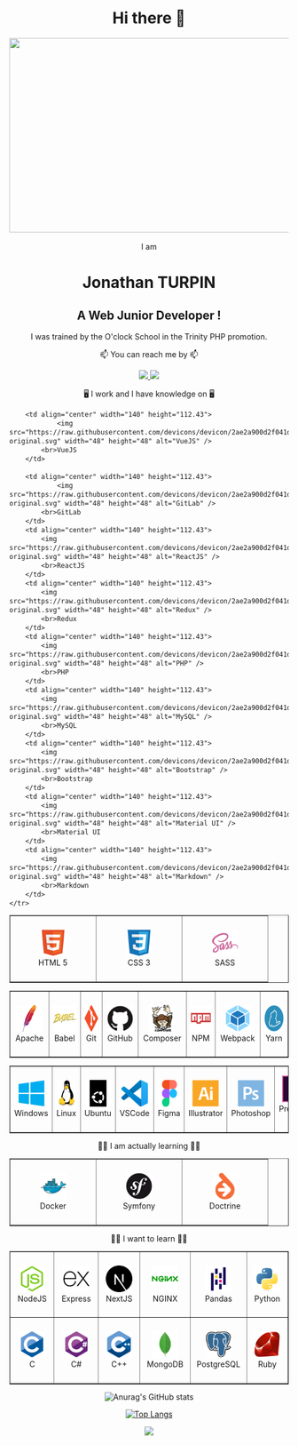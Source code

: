 <div align="center">

# Hi there 👋

</div>

            
<img height="350px" width="1000px" src="https://images.pexels.com/photos/777001/pexels-photo-777001.jpeg?auto=compress&cs=tinysrgb&dpr=2&h=750&w=1260">


<p align="center">
    I am
</p>
<h1 align="center">
    Jonathan TURPIN
</h1>
<h2 align="center">
    A Web Junior Developer !
</h2>
<p align="center">I was trained by the O'clock School in the Trinity PHP promotion.</p>

<div align="center">
    <p align="center">📫 You can reach me by 📫</p>
    <a href="https://www.linkedin.com/in/turpin-jonathan">
        <img margin="5" src="https://cdn2.iconfinder.com/data/icons/social-media-2285/512/1_Linkedin_unofficial_colored_svg-128.png" width="80">
    </a>
    <a href="mailto:turpin.jonathan14@gmail.com">
        <img src="https://cdn-icons-png.flaticon.com/512/732/732200.png" width="80">
    </a>
</div>
<p align="center">🖥️ I work and I have knowledge on 🖥️</p>
<table align= "center" border="1">
    <tr>
        <td align="center" width="140" height="112.43">
            <img src="https://raw.githubusercontent.com/devicons/devicon/2ae2a900d2f041da66e950e4d48052658d850630/icons/html5/html5-original.svg" width="48" height="48" alt="HTML 5" />
            <br>HTML 5
        </td>
        <td align="center" width="140" height="112.43">
            <img src="https://raw.githubusercontent.com/devicons/devicon/2ae2a900d2f041da66e950e4d48052658d850630/icons/css3/css3-original.svg" width="48" height="48" alt="CSS 3" />
            <br>CSS 3
        </td>
        <td align="center" width="140" height="112.43">
            <img src="https://raw.githubusercontent.com/devicons/devicon/2ae2a900d2f041da66e950e4d48052658d850630/icons/sass/sass-original.svg" width="48" height="48" alt="SASS" />
            <br>SASS
        </td>
                
        <td align="center" width="140" height="112.43">
                <img src="https://raw.githubusercontent.com/devicons/devicon/2ae2a900d2f041da66e950e4d48052658d850630/icons/vuejs/vuejs-original.svg" width="48" height="48" alt="VueJS" />
            <br>VueJS
        </td>
        
        <td align="center" width="140" height="112.43">
                <img src="https://raw.githubusercontent.com/devicons/devicon/2ae2a900d2f041da66e950e4d48052658d850630/icons/gitlab/gitlab-original.svg" width="48" height="48" alt="GitLab" />
            <br>GitLab
        </td>
        <td align="center" width="140" height="112.43">
            <img src="https://raw.githubusercontent.com/devicons/devicon/2ae2a900d2f041da66e950e4d48052658d850630/icons/react/react-original.svg" width="48" height="48" alt="ReactJS" />
            <br>ReactJS
        </td>
        <td align="center" width="140" height="112.43">
            <img src="https://raw.githubusercontent.com/devicons/devicon/2ae2a900d2f041da66e950e4d48052658d850630/icons/redux/redux-original.svg" width="48" height="48" alt="Redux" />
            <br>Redux
        </td>
        <td align="center" width="140" height="112.43">
            <img src="https://raw.githubusercontent.com/devicons/devicon/2ae2a900d2f041da66e950e4d48052658d850630/icons/php/php-original.svg" width="48" height="48" alt="PHP" />
            <br>PHP
        </td>
        <td align="center" width="140" height="112.43">
            <img src="https://raw.githubusercontent.com/devicons/devicon/2ae2a900d2f041da66e950e4d48052658d850630/icons/mysql/mysql-original.svg" width="48" height="48" alt="MySQL" />
            <br>MySQL
        </td>
        <td align="center" width="140" height="112.43">
            <img src="https://raw.githubusercontent.com/devicons/devicon/2ae2a900d2f041da66e950e4d48052658d850630/icons/bootstrap/bootstrap-original.svg" width="48" height="48" alt="Bootstrap" />
            <br>Bootstrap
        </td>
        <td align="center" width="140" height="112.43">
            <img src="https://raw.githubusercontent.com/devicons/devicon/2ae2a900d2f041da66e950e4d48052658d850630/icons/materialui/materialui-original.svg" width="48" height="48" alt="Material UI" />
            <br>Material UI
        </td>
        <td align="center" width="140" height="112.43">
            <img src="https://raw.githubusercontent.com/devicons/devicon/2ae2a900d2f041da66e950e4d48052658d850630/icons/markdown/markdown-original.svg" width="48" height="48" alt="Markdown" />
            <br>Markdown
        </td>
    </tr>
</table>
<table align="center" border="1">
    <tr align="center">
        <td align="center" width="140" height="112.43">
            <img src="https://raw.githubusercontent.com/devicons/devicon/2ae2a900d2f041da66e950e4d48052658d850630/icons/apache/apache-original.svg" width="48" height="48" alt="Apache" />
            <br>Apache
        </td>
        <td align="center" width="140" height="112.43">
            <img src="https://raw.githubusercontent.com/devicons/devicon/2ae2a900d2f041da66e950e4d48052658d850630/icons/babel/babel-original.svg" width="48" height="48" alt="Babel" />
            <br>Babel
        </td>
        <td align="center" width="140" height="112.43">
            <img src="https://raw.githubusercontent.com/devicons/devicon/2ae2a900d2f041da66e950e4d48052658d850630/icons/git/git-original.svg" width="48" height="48" alt="Git" />
            <br>Git
        </td>
        <td align="center" width="140" height="112.43">
            <img src="https://raw.githubusercontent.com/devicons/devicon/2ae2a900d2f041da66e950e4d48052658d850630/icons/github/github-original.svg" width="48" height="48" alt="GitHub" />
            <br>GitHub
        </td>
        <td align="center" width="140" height="112.43">
            <img src="https://raw.githubusercontent.com/devicons/devicon/2ae2a900d2f041da66e950e4d48052658d850630/icons/composer/composer-original.svg" width="48" height="48" alt="Composer" />
            <br>Composer
        </td>
        <td align="center" width="140" height="112.43">
            <img src="https://raw.githubusercontent.com/devicons/devicon/2ae2a900d2f041da66e950e4d48052658d850630/icons/npm/npm-original-wordmark.svg" width="48" height="48" alt="NPM" />
            <br>NPM
        </td>
        <td align="center" width="140" height="112.43">
            <img src="https://raw.githubusercontent.com/devicons/devicon/2ae2a900d2f041da66e950e4d48052658d850630/icons/webpack/webpack-original.svg" width="48" height="48" alt="Webpack" />
            <br>Webpack
        </td>
        <td align="center" width="140" height="112.43">
            <img src="https://raw.githubusercontent.com/devicons/devicon/2ae2a900d2f041da66e950e4d48052658d850630/icons/yarn/yarn-original.svg" width="48" height="48" alt="Yarn" />
            <br>Yarn
        </td>
    </tr>
</table>
<table align="center" border="1">
    <tr align="center">
        <td align="center" width="140" height="112.43">
            <img src="https://raw.githubusercontent.com/devicons/devicon/2ae2a900d2f041da66e950e4d48052658d850630/icons/windows8/windows8-original.svg" width="48" height="48" alt="Windows" />
            <br>Windows
        </td>
        <td align="center" width="140" height="112.43">
            <img src="https://raw.githubusercontent.com/devicons/devicon/2ae2a900d2f041da66e950e4d48052658d850630/icons/linux/linux-original.svg" width="48" height="48" alt="Linux" />
            <br>Linux
        </td>
        <td align="center" width="140" height="112.43">
            <img src="https://raw.githubusercontent.com/devicons/devicon/2ae2a900d2f041da66e950e4d48052658d850630/icons/ubuntu/ubuntu-plain.svg" width="48" height="48" alt="Ubuntu" />
            <br>Ubuntu
        </td>
        <td align="center" width="140" height="112.43">
            <img src="https://raw.githubusercontent.com/devicons/devicon/2ae2a900d2f041da66e950e4d48052658d850630/icons/vscode/vscode-original.svg" width="48" height="48" alt="VSCode" />
            <br>VSCode
        </td>
        <td align="center" width="140" height="112.43">
            <img src="https://raw.githubusercontent.com/devicons/devicon/2ae2a900d2f041da66e950e4d48052658d850630/icons/figma/figma-original.svg" width="48" height="48" alt="Figma" />
            <br>Figma
        </td>
        <td align="center" width="140" height="112.43">
            <img src="https://raw.githubusercontent.com/devicons/devicon/2ae2a900d2f041da66e950e4d48052658d850630/icons/illustrator/illustrator-plain.svg" width="48" height="48" alt="Illustrator" />
            <br>Illustrator
        </td>
        <td align="center" width="140" height="112.43">
            <img src="https://raw.githubusercontent.com/devicons/devicon/2ae2a900d2f041da66e950e4d48052658d850630/icons/photoshop/photoshop-plain.svg" width="48" height="48" alt="Photoshop" />
            <br>Photoshop
        </td>
        <td align="center" width="140" height="112.43">
            <img src="https://raw.githubusercontent.com/devicons/devicon/2ae2a900d2f041da66e950e4d48052658d850630/icons/premierepro/premierepro-original.svg" width="48" height="48" alt="Premiere Pro" />
            <br>Premiere Pro
        </td>
        <td align="center" width="140" height="112.43">
            <img src="https://raw.githubusercontent.com/devicons/devicon/2ae2a900d2f041da66e950e4d48052658d850630/icons/xd/xd-plain.svg" width="48" height="48" alt="Xd" />
            <br>Xd
        </td>
    </tr>
</table>
<p align="center">🧑‍💻 I am actually learning 🧑‍💻</p>
<table align= "center" border="1">
    <tr>
        <td align="center" width="140" height="112.43">
                <img src="https://raw.githubusercontent.com/devicons/devicon/2ae2a900d2f041da66e950e4d48052658d850630/icons/docker/docker-original.svg" width="48" height="48" alt="Docker" />
            <br>Docker
        </td>
        <td align="center" width="140" height="112.43">
                <img src="https://raw.githubusercontent.com/devicons/devicon/2ae2a900d2f041da66e950e4d48052658d850630/icons/symfony/symfony-original.svg" width="48" height="48" alt="Symfony" />
            <br>Symfony
        </td>
        <td align="center" width="140" height="112.43">
                <img src="https://raw.githubusercontent.com/devicons/devicon/2ae2a900d2f041da66e950e4d48052658d850630/icons/doctrine/doctrine-original.svg" width="48" height="48" alt="Doctrine" />
            <br>Doctrine
        </td>
    </tr>
</table>
<p align="center">🧑‍💻 I want to learn 🧑‍💻</p>
<table align= "center" border="1">
    <tr>
        <td align="center" width="140" height="112.43">
                <img src="https://raw.githubusercontent.com/devicons/devicon/2ae2a900d2f041da66e950e4d48052658d850630/icons/nodejs/nodejs-original.svg" width="48" height="48" alt="NodeJS" />
            <br>NodeJS
        </td>
        <td align="center" width="140" height="112.43">
                <img src="https://raw.githubusercontent.com/devicons/devicon/2ae2a900d2f041da66e950e4d48052658d850630/icons/express/express-original.svg" width="48" height="48" alt="Express" />
            <br>Express
        </td>
        <td align="center" width="140" height="112.43">
                <img src="https://raw.githubusercontent.com/devicons/devicon/2ae2a900d2f041da66e950e4d48052658d850630/icons/nextjs/nextjs-original.svg" width="48" height="48" alt="NextJS" />
            <br>NextJS
        </td>
        <td align="center" width="140" height="112.43">
                <img src="https://raw.githubusercontent.com/devicons/devicon/2ae2a900d2f041da66e950e4d48052658d850630/icons/nginx/nginx-original.svg" width="48" height="48" alt="NGINX" />
            <br>NGINX
        </td>
        <td align="center" width="140" height="112.43">
                <img src="https://raw.githubusercontent.com/devicons/devicon/2ae2a900d2f041da66e950e4d48052658d850630/icons/pandas/pandas-original.svg" width="48" height="48" alt="Pandas" />
            <br>Pandas
        </td>
        <td align="center" width="140" height="112.43">
                <img src="https://raw.githubusercontent.com/devicons/devicon/2ae2a900d2f041da66e950e4d48052658d850630/icons/python/python-original.svg" width="48" height="48" alt="Python" />
            <br>Python
        </td>
    </tr>
    <tr>
        <td align="center" width="140" height="112.43">
                <img src="https://raw.githubusercontent.com/devicons/devicon/2ae2a900d2f041da66e950e4d48052658d850630/icons/c/c-original.svg" width="48" height="48" alt="C" />
            <br>C
        </td>
        <td align="center" width="140" height="112.43">
                <img src="https://raw.githubusercontent.com/devicons/devicon/2ae2a900d2f041da66e950e4d48052658d850630/icons/csharp/csharp-original.svg" width="48" height="48" alt="C#" />
            <br>C#
        </td>
        <td align="center" width="140" height="112.43">
                <img src="https://raw.githubusercontent.com/devicons/devicon/2ae2a900d2f041da66e950e4d48052658d850630/icons/cplusplus/cplusplus-original.svg" width="48" height="48" alt="C++" />
            <br>C++
        </td>
        <td align="center" width="140" height="112.43">
                <img src="https://raw.githubusercontent.com/devicons/devicon/2ae2a900d2f041da66e950e4d48052658d850630/icons/mongodb/mongodb-original.svg" width="48" height="48" alt="MongoDB" />
            <br>MongoDB
        </td>
        <td align="center" width="140" height="112.43">
                <img src="https://raw.githubusercontent.com/devicons/devicon/2ae2a900d2f041da66e950e4d48052658d850630/icons/postgresql/postgresql-original.svg" width="48" height="48" alt="PostgreSQL" />
            <br>PostgreSQL
        </td>
        <td align="center" width="140" height="112.43">
                <img src="https://raw.githubusercontent.com/devicons/devicon/2ae2a900d2f041da66e950e4d48052658d850630/icons/ruby/ruby-original.svg" width="48" height="48" alt="Ruby" />
            <br>Ruby
        </td>
    </tr>
</table>

<div align="center">

![Anurag's GitHub stats](https://github-readme-stats.vercel.app/api?username=TURPINJonathan&show_icons=true&theme=onedark)

[![Top Langs](https://github-readme-stats.vercel.app/api/top-langs/?username=TURPINJonathan&layout=compact&theme=onedark)](https://github.com/anuraghazra/github-readme-stats)

![](https://komarev.com/ghpvc/?username=TURPINJonathan&color=brightgreen&style=flat-square)
            
</div>
